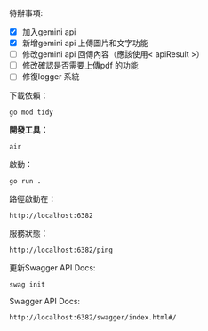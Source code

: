 待辦事項:
- [X] 加入gemini api
- [X] 新增gemini api 上傳圖片和文字功能
- [ ] 修改gemini api 回傳內容（應該使用< apiResult >）
- [ ] 修改確認是否需要上傳pdf 的功能
- [ ] 修復logger 系統

下載依賴：
```
go mod tidy
```

**開發工具：**
```
air
```

啟動：
```
go run .
```

路徑啟動在：
```
http://localhost:6382
```

服務狀態：
```
http://localhost:6382/ping
```

更新Swagger API Docs:
```
swag init
```

Swagger API Docs:
```
http://localhost:6382/swagger/index.html#/
```